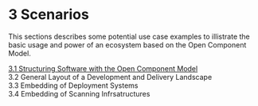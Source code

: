# 3 Scenarios

This sections describes some potential use case examples to illistrate
the basic usage and power of an ecosystem based on the Open Component Model.

[3.1 Structuring Software with the Open Component Model](structuring/README.md)<br>
3.2 General Layout of a Development and Delivery Landscape<br>
3.3 Embedding of Deployment Systems<br>
3.4 Embedding of Scanning Infrsatructures<br>